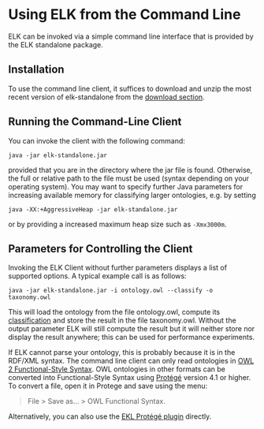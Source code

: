 # Using ELK from the Command Line #

ELK can be invoked via a simple command line interface that is provided by the ELK standalone package.

## Installation ##

To use the command line client, it suffices to download and unzip the most recent version of elk-standalone from the [download section](http://code.google.com/p/elk-reasoner/downloads/list).

## Running the Command-Line Client ##

You can invoke the client with the following command:

`java -jar elk-standalone.jar`

provided that you are in the directory where the jar file is found. Otherwise, the full or relative path to the file must be used (syntax depending on your operating system). You may want to specify further Java parameters for increasing available memory for classifying larger ontologies, e.g. by setting

`java -XX:+AggressiveHeap -jar elk-standalone.jar`

or by providing a increased maximum heap size such as `-Xmx3000m`.

## Parameters for Controlling the Client ##

Invoking the ELK Client without further parameters displays a list of supported options. A typical example call is as follows:

`java -jar elk-standalone.jar -i ontology.owl --classify -o taxonomy.owl`

This will load the ontology from the file ontology.owl, compute its [classification](ReasoningTasks.md) and store the result in the file taxonomy.owl. Without the output parameter ELK will still compute the result but it will neither store nor display the result anywhere; this can be used for performance experiments.

If ELK cannot parse your ontology, this is probably because it is in the RDF/XML syntax. The command line client can only read ontologies in [OWL 2 Functional-Style Syntax](http://www.w3.org/TR/owl2-syntax/).  OWL ontologies in other formats can be converted into Functional-Style Syntax using [Protégé](http://protege.stanford.edu/) version 4.1 or higher. To convert a file, open it in Protege and save using the menu:

> File > Save as... > OWL Functional Syntax.

Alternatively, you can also use the [EKL Protégé plugin](ElkProtege.md) directly.